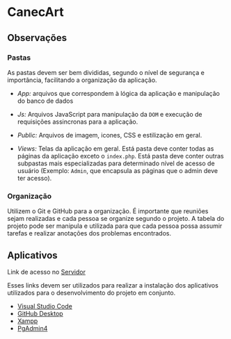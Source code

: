 # CanecArt

## Observações

### Pastas 

As pastas devem ser bem divididas, segundo o nível de segurança e importância, facilitando a organização da aplicação. 

- *App:*
arquivos que correspondem à lógica da aplicação e manipulação do banco de dados

- *Js:*
Arquivos JavaScript para manipulação da `DOM` e execução de requisições assincronas para a aplicação.

- *Public:*
Arquivos de imagem, icones, CSS e estilização em geral.

- *Views:*
Telas da aplicação em geral. Está pasta deve conter todas as páginas da aplicação exceto o `index.php`. Está pasta deve conter outras subpastas mais especializadas para determinado nível de acesso de usuário (Exemplo: `Admin`, que encapsula as páginas que o admin deve ter acesso). 

### Organização

Utilizem o Git e GitHub para a organização. É importante que reuniões sejam realizadas e cada pessoa se organize segundo o projeto. A tabela do projeto pode ser manipula e utilizada para que cada pessoa possa assumir tarefas e realizar anotações dos problemas encontrados. 

## Aplicativos

Link de acesso no [Servidor](http://www.projetosctibauru.com.br/w72AEquipe3/ecommerce/)

Esses links devem ser utilizados para realizar a instalação dos aplicativos utilizados para o desenvolvimento do projeto em conjunto.

- [Visual Studio Code](https://code.visualstudio.com/download)
- [GitHub Desktop](https://desktop.github.com/)
- [Xampp](https://www.apachefriends.org/download.html)
- [PgAdmin4](https://www.pgadmin.org/download/)